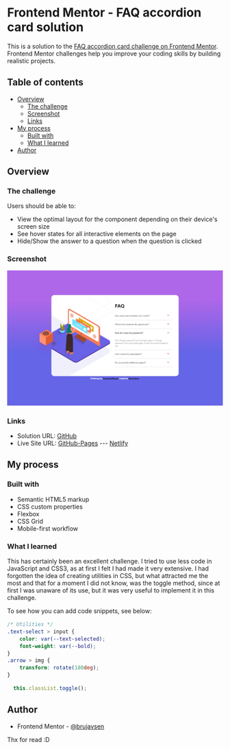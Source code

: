 # Frontend Mentor - FAQ accordion card solution

This is a solution to the [FAQ accordion card challenge on Frontend Mentor](https://www.frontendmentor.io/challenges/faq-accordion-card-XlyjD0Oam). Frontend Mentor challenges help you improve your coding skills by building realistic projects. 

## Table of contents

- [Overview](#overview)
  - [The challenge](#the-challenge)
  - [Screenshot](#screenshot)
  - [Links](#links)
- [My process](#my-process)
  - [Built with](#built-with)
  - [What I learned](#what-i-learned)
- [Author](#author)

## Overview

### The challenge

Users should be able to:

- View the optimal layout for the component depending on their device's screen size
- See hover states for all interactive elements on the page
- Hide/Show the answer to a question when the question is clicked

### Screenshot

![](screenshots/desktop-desgin-active.jpg)

### Links

- Solution URL: [GitHub](https://github.com/brujavsen/faq-accordion)
- Live Site URL: [GitHub-Pages](https://brujavsen.github.io/faq-accordion/) --- [Netlify](https://faq-accordion-card-main-bruno.netlify.app/)

## My process

### Built with

- Semantic HTML5 markup
- CSS custom properties
- Flexbox
- CSS Grid
- Mobile-first workflow

### What I learned

This has certainly been an excellent challenge. I tried to use less code in JavaScript and CSS3, as at first I felt I had made it very extensive. I had forgotten the idea of creating utilities in CSS, but what attracted me the most and that for a moment I did not know, was the toggle method, since at first I was unaware of its use, but it was very useful to implement it in this challenge.

To see how you can add code snippets, see below:

```css
/* Utilities */
.text-select > input {
    color: var(--text-selected);
    font-weight: var(--bold);
}
.arrow > img {
    transform: rotate(180deg);
}
```
```js
  this.classList.toggle();
```

## Author

- Frontend Mentor - [@brujavsen](https://www.frontendmentor.io/profile/brujavsen)

Thx for read :D